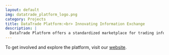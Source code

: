 ```yaml
---
layout: default
img: datatrade_platform_logo.png
category: Projects
title: DataTrade Platform:<br> Innovating Information Exchange
description: |
  DataTrade Platform offers a standardized marketplace for trading information, utilizing a bounty-reward system to promote high-quality submissions across various formats, enhancing transparency and trust in AI-driven markets.
---
```


To get involved and explore the platform, visit our [website](http://aierlab.tech).

